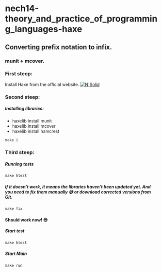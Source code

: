 # nech14-theory_and_practice_of_programming_languages-haxe
## Converting prefix notation to infix.
### munit + mcover.
### First steep:
Install Haxe from the official website.
[![N|Solid](	https://haxe.org/img/haxe-logo.svg)](https://haxe.org/download/)

### Second steep:

##### Installing libraries:
- haxelib install munit
- haxelib install mcover
- haxelib install hamcrest

	
```cmd
make i 
```

### Third steep:
##### Running tests
```cmd
make htest
```
##### If it doesn’t work, it means the libraries haven’t been updated yet. And you need to fix them manually 😅 or download corrected versions from Git.
```cmd
make fix
```

#### Should work now! 😎
##### Start test
```cmd
make htest
```
##### Start Main
```cmd
make run
```
